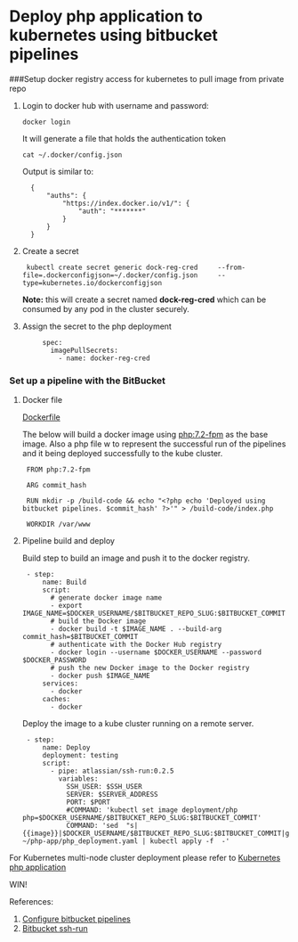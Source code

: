# Deploy php application to kubernetes using bitbucket pipelines

###Setup docker registry access for kubernetes to pull image from private repo

1) Login to docker hub with username and password:
    
    ```docker login```

   It will generate a file that holds the authentication token
   
    ```cat ~/.docker/config.json```
    
   Output is similar to:
   
         {
             "auths": {
                 "https://index.docker.io/v1/": {
                     "auth": "*******"
                 }
             }
         }

2) Create a secret

        kubectl create secret generic dock-reg-cred     --from-file=.dockerconfigjson=~/.docker/config.json     --type=kubernetes.io/dockerconfigjson

    **Note:** this will create a secret named **dock-reg-cred** which can be consumed by any pod in the cluster securely.

3) Assign the secret to the php deployment

            spec:
              imagePullSecrets:
                - name: docker-reg-cred


### Set up a pipeline with the BitBucket
   
   
1) Docker file
   
    [Dockerfile](Dockerfile)
        
    The below will build a docker image using [php:7.2-fpm](https://hub.docker.com/_/php) as the base image.
    Also a php file w to represent the successful run of the pipelines and it being deployed successfully to the kube cluster.
         
        FROM php:7.2-fpm
        
        ARG commit_hash
        
        RUN mkdir -p /build-code && echo "<?php echo 'Deployed using bitbucket pipelines. $commit_hash' ?>'" > /build-code/index.php
        
        WORKDIR /var/www

2) Pipeline build and deploy

      Build step to build an image and push it to the docker registry.

        - step:
            name: Build
            script:
              # generate docker image name
              - export IMAGE_NAME=$DOCKER_USERNAME/$BITBUCKET_REPO_SLUG:$BITBUCKET_COMMIT
              # build the Docker image
              - docker build -t $IMAGE_NAME . --build-arg commit_hash=$BITBUCKET_COMMIT
              # authenticate with the Docker Hub registry
              - docker login --username $DOCKER_USERNAME --password $DOCKER_PASSWORD
              # push the new Docker image to the Docker registry
              - docker push $IMAGE_NAME
            services:
              - docker
            caches:
              - docker
              
      Deploy the image to a kube cluster running on a remote server.        
              
        - step:
            name: Deploy
            deployment: testing
            script:
              - pipe: atlassian/ssh-run:0.2.5
                variables:
                  SSH_USER: $SSH_USER
                  SERVER: $SERVER_ADDRESS
                  PORT: $PORT
                  #COMMAND: 'kubectl set image deployment/php php=$DOCKER_USERNAME/$BITBUCKET_REPO_SLUG:$BITBUCKET_COMMIT'
                  COMMAND: 'sed  "s|{{image}}|$DOCKER_USERNAME/$BITBUCKET_REPO_SLUG:$BITBUCKET_COMMIT|g" ~/php-app/php_deployment.yaml | kubectl apply -f  -'
 



For Kubernetes multi-node cluster deployment please refer to [Kubernetes php application](https://github.com/gopalsareen/kubernetes-php-app)

WIN!

References:

1) [Configure bitbucket pipelines](https://confluence.atlassian.com/bitbucket/configure-bitbucket-pipelines-yml-792298910.html)
2) [Bitbucket ssh-run](https://bitbucket.org/atlassian/ssh-run)